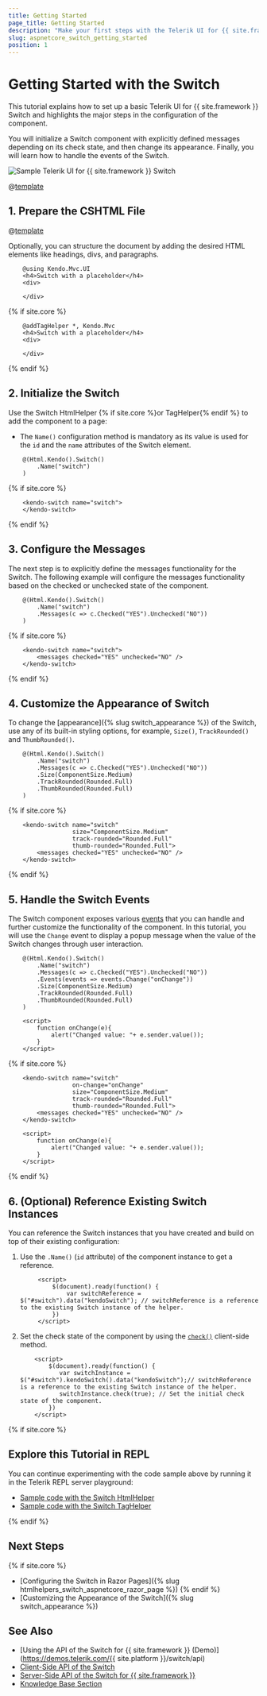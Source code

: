 ```yaml
---
title: Getting Started
page_title: Getting Started
description: "Make your first steps with the Telerik UI for {{ site.framework }} Switch component by following a complete step-by-step tutorial."
slug: aspnetcore_switch_getting_started
position: 1
---
```


# Getting Started with the Switch

This tutorial explains how to set up a basic Telerik UI for {{ site.framework }} Switch and highlights the major steps in the configuration of the component.

You will initialize a Switch component with explicitly defined messages depending on its check state, and then change its appearance. Finally, you will learn how to handle the events of the Switch.

 ![Sample Telerik UI for {{ site.framework }} Switch](./images/switch-getting-started.png)

@[template](/_contentTemplates/core/getting-started-prerequisites.md#repl-component-gs-prerequisites)

## 1. Prepare the CSHTML File

@[template](/_contentTemplates/core/getting-started-directives.md#gs-adding-directives)

Optionally, you can structure the document by adding the desired HTML elements like headings, divs, and paragraphs.

```HtmlHelper
    @using Kendo.Mvc.UI
    <h4>Switch with a placeholder</h4>
    <div>
    
    </div>
```
{% if site.core %}
```TagHelper
    @addTagHelper *, Kendo.Mvc
    <h4>Switch with a placeholder</h4>
    <div>
    
    </div>
```
{% endif %}

## 2. Initialize the Switch

Use the Switch HtmlHelper {% if site.core %}or TagHelper{% endif %} to add the component to a page:

* The `Name()` configuration method is mandatory as its value is used for the `id` and the `name` attributes of the  Switch element.

```HtmlHelper
    @(Html.Kendo().Switch()
        .Name("switch")
    )
```
{% if site.core %}
```TagHelper
    <kendo-switch name="switch">
    </kendo-switch>
```
{% endif %}

## 3. Configure the Messages

The next step is to explicitly define the messages functionality for the Switch. The following example will configure the messages functionality based on the checked or unchecked state of the component.

```HtmlHelper
    @(Html.Kendo().Switch()
        .Name("switch")
        .Messages(c => c.Checked("YES").Unchecked("NO"))
    )
```

{% if site.core %}
```TagHelper
    <kendo-switch name="switch">
        <messages checked="YES" unchecked="NO" />
    </kendo-switch>
```
{% endif %}

## 4. Customize the Appearance of Switch

To change the [appearance]({% slug switch_appearance %}) of the Switch, use any of its built-in styling options, for example, `Size()`, `TrackRounded()` and `ThumbRounded()`.

```HtmlHelper
    @(Html.Kendo().Switch()
        .Name("switch")
        .Messages(c => c.Checked("YES").Unchecked("NO"))
        .Size(ComponentSize.Medium)
        .TrackRounded(Rounded.Full)
        .ThumbRounded(Rounded.Full)
    )
```
{% if site.core %}
```TagHelper
    <kendo-switch name="switch"
                  size="ComponentSize.Medium"
                  track-rounded="Rounded.Full"
                  thumb-rounded="Rounded.Full">
        <messages checked="YES" unchecked="NO" />
    </kendo-switch>
```
{% endif %}

## 5. Handle the Switch Events

The Switch component exposes various [events](api/kendo.mvc.ui.fluent/switcheventbuilder) that you can handle and further customize the functionality of the component. In this tutorial, you will use the `Change` event to display a popup message when the value of the Switch changes through user interaction.

```HtmlHelper
    @(Html.Kendo().Switch()
        .Name("switch")
        .Messages(c => c.Checked("YES").Unchecked("NO"))
        .Events(events => events.Change("onChange"))
        .Size(ComponentSize.Medium)
        .TrackRounded(Rounded.Full)
        .ThumbRounded(Rounded.Full)
    )

    <script>
        function onChange(e){
            alert("Changed value: "+ e.sender.value());
        }
    </script>
```
{% if site.core %}
```TagHelper
    <kendo-switch name="switch"
                  on-change="onChange"
                  size="ComponentSize.Medium"
                  track-rounded="Rounded.Full"
                  thumb-rounded="Rounded.Full">
        <messages checked="YES" unchecked="NO" />
    </kendo-switch>

    <script>
        function onChange(e){
            alert("Changed value: "+ e.sender.value());
        }
    </script>
```
{% endif %}

## 6. (Optional) Reference Existing Switch Instances

You can reference the Switch instances that you have created and build on top of their existing configuration:

1. Use the `.Name()` (`id` attribute) of the component instance to get a reference.

    ```JS script
         <script>
             $(document).ready(function() {
                 var switchReference = $("#switch").data("kendoSwitch"); // switchReference is a reference to the existing Switch instance of the helper.
             })
         </script>
    ```
1. Set the check state of the component by using the [`check()`](https://docs.telerik.com/kendo-ui/api/javascript/ui/switch/methods/check) client-side method.

    ```JS script
        <script>
            $(document).ready(function() {
               var switchInstance = $("#switch").kendoSwitch().data("kendoSwitch");// switchReference is a reference to the existing Switch instance of the helper.
               switchInstance.check(true); // Set the initial check state of the component.
            })
        </script>
    ```
{% if site.core %}

## Explore this Tutorial in REPL

You can continue experimenting with the code sample above by running it in the Telerik REPL server playground:

* [Sample code with the Switch HtmlHelper](https://netcorerepl.telerik.com/GnOAvFFr0418nwKs40)
* [Sample code with the Switch TagHelper](https://netcorerepl.telerik.com/cnkUllPA29Luxur938)

{% endif %}

## Next Steps

{% if site.core %}
* [Configuring the Switch in Razor Pages]({% slug htmlhelpers_switch_aspnetcore_razor_page %})
{% endif %}
* [Customizing the Appearance of the Switch]({% slug switch_appearance %})

## See Also

* [Using the API of the Switch for {{ site.framework }} (Demo)](https://demos.telerik.com/{{ site.platform }}/switch/api)
* [Client-Side API of the Switch](https://docs.telerik.com/kendo-ui/api/javascript/ui/switch)
* [Server-Side API of the Switch for {{ site.framework }}](/api/switch)
* [Knowledge Base Section](/knowledge-base)
